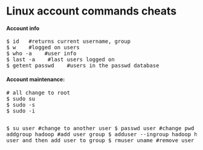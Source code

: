 Linux account commands cheats
=============================

<h4>Account info</h4>
<pre>
$ id   #returns current username, group
$ w    #logged on users
$ who -a    #user info
$ last -a    #last users logged on
$ getent passwd    #users in the passwd database
</pre>


<h4>Account maintenance:</h4>
<pre>
# all change to root
$ sudo su 
$ sudo -s
$ sudo -i

$ su user   #change to another user
$ passwd user    #change pwd
$ addgroup hadoop    #add user group
$ adduser --ingroup hadoop hduser    #add user and then add user to group
$ rmuser  uname   #remove user
</pre>

